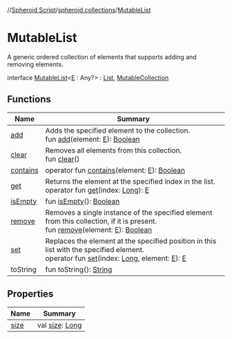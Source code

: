 //[Spheroid Script](../../index.md)/[spheroid.collections](../index.md)/[MutableList](index.md)



# MutableList  
 A generic ordered collection of elements that supports adding and removing elements.  
  
interface [MutableList](index.md)<[E](index.md) : Any?>  : [List](../-list/index.md), [MutableCollection](../-mutable-collection/index.md)   


## Functions  
  
|  Name|  Summary| 
|---|---|
| [add](../-mutable-collection/add.md)| Adds the specified element to the collection.  <br>fun [add](../-mutable-collection/add.md)(element: [E](index.md)): [Boolean](../../spheroid/-boolean/index.md)  <br>
| [clear](../-mutable-collection/clear.md)| Removes all elements from this collection.  <br>fun [clear](../-mutable-collection/clear.md)()  <br>
| [contains](../-collection/contains.md)| operator fun [contains](../-collection/contains.md)(element: [E](index.md)): [Boolean](../../spheroid/-boolean/index.md)  <br>
| [get](../-list/get.md)| Returns the element at the specified index in the list.  <br>operator fun [get](../-list/get.md)(index: [Long](../../spheroid/-long/index.md)): [E](index.md)  <br>
| [isEmpty](../-collection/is-empty.md)| fun [isEmpty](../-collection/is-empty.md)(): [Boolean](../../spheroid/-boolean/index.md)  <br>
| [remove](../-mutable-collection/remove.md)| Removes a single instance of the specified element from this collection, if it is present.  <br>fun [remove](../-mutable-collection/remove.md)(element: [E](index.md)): [Boolean](../../spheroid/-boolean/index.md)  <br>
| [set](set.md)| Replaces the element at the specified position in this list with the specified element.  <br>operator fun [set](set.md)(index: [Long](../../spheroid/-long/index.md), element: [E](index.md)): [E](index.md)  <br>
| toString| fun toString(): [String](../../spheroid/-string/index.md)  <br>


## Properties  
  
|  Name|  Summary| 
|---|---|
| [size](index.md#spheroid.collections/MutableList/size/#/PointingToDeclaration/)|  val [size](index.md#spheroid.collections/MutableList/size/#/PointingToDeclaration/): [Long](../../spheroid/-long/index.md)   <br>


